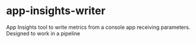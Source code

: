 # app-insights-writer
App Insights tool to write metrics from a console app receiving parameters. Designed to work in a pipeline
